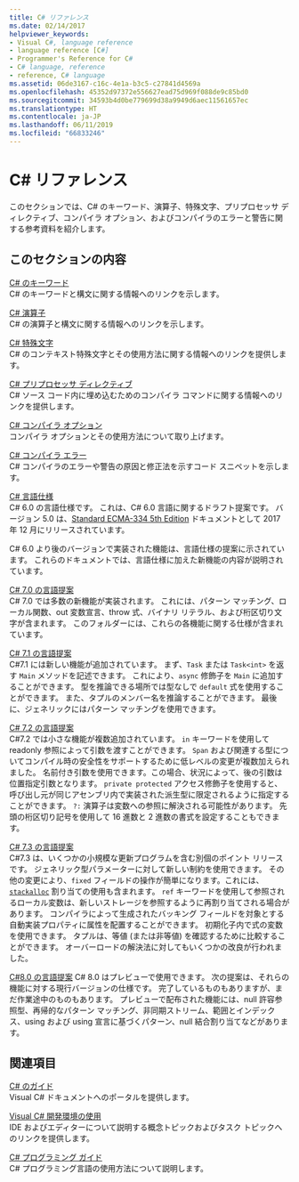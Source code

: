 ```yaml
---
title: C# リファレンス
ms.date: 02/14/2017
helpviewer_keywords:
- Visual C#, language reference
- language reference [C#]
- Programmer's Reference for C#
- C# language, reference
- reference, C# language
ms.assetid: 06de3167-c16c-4e1a-b3c5-c27841d4569a
ms.openlocfilehash: 45352d97372e556627ead75d969f088de9c85bd0
ms.sourcegitcommit: 34593b4d0be779699d38a9949d6aec11561657ec
ms.translationtype: HT
ms.contentlocale: ja-JP
ms.lasthandoff: 06/11/2019
ms.locfileid: "66833246"
---
```

# <a name="c-reference"></a>C# リファレンス
このセクションでは、C# のキーワード、演算子、特殊文字、プリプロセッサ ディレクティブ、コンパイラ オプション、およびコンパイラのエラーと警告に関する参考資料を紹介します。  
  
## <a name="in-this-section"></a>このセクションの内容  
 [C# のキーワード](../../csharp/language-reference/keywords/index.md)  
 C# のキーワードと構文に関する情報へのリンクを示します。  
  
 [C# 演算子](../../csharp/language-reference/operators/index.md)  
 C# の演算子と構文に関する情報へのリンクを示します。  

 [C# 特殊文字](../../csharp/language-reference/tokens/index.md)  
 C# のコンテキスト特殊文字とその使用方法に関する情報へのリンクを提供します。  

 [C# プリプロセッサ ディレクティブ](../../csharp/language-reference/preprocessor-directives/index.md)  
 C# ソース コード内に埋め込むためのコンパイラ コマンドに関する情報へのリンクを提供します。  
  
 [C# コンパイラ オプション](../../csharp/language-reference/compiler-options/index.md)  
 コンパイラ オプションとその使用方法について取り上げます。  
  
 [C# コンパイラ エラー](../../csharp/language-reference/compiler-messages/index.md)  
 C# コンパイラのエラーや警告の原因と修正法を示すコード スニペットを示します。  
  
 [C# 言語仕様](../../../_csharplang/spec/introduction.md)  
 C# 6.0 の言語仕様です。 これは、C# 6.0 言語に関するドラフト提案です。 バージョン 5.0 は、[Standard ECMA-334 5th Edition](https://www.ecma-international.org/publications/files/ECMA-ST/ECMA-334.pdf) ドキュメントとして 2017 年 12 月にリリースされています。

C# 6.0 より後のバージョンで実装された機能は、言語仕様の提案に示されています。 これらのドキュメントでは、言語仕様に加えた新機能の内容が説明されています。

 [C# 7.0 の言語提案](../../../_csharplang/proposals/csharp-7.0/pattern-matching.md)  
 C# 7.0 では多数の新機能が実装されます。 これには、パターン マッチング、ローカル関数、out 変数宣言、throw 式、バイナリ リテラル、および桁区切り文字が含まれます。 このフォルダーには、これらの各機能に関する仕様が含まれています。
  
 [C# 7.1 の言語提案](../../../_csharplang/proposals/csharp-7.1/async-main.md)  
 C#7.1 には新しい機能が追加されています。 まず、`Task` または `Task<int>` を返す `Main` メソッドを記述できます。 これにより、`async` 修飾子を `Main` に追加することができます。 型を推論できる場所では型なしで `default` 式を使用することができます。 また、タプルのメンバー名を推論することができます。 最後に、ジェネリックにはパターン マッチングを使用できます。

 [C# 7.2 の言語提案](../../../_csharplang/proposals/csharp-7.2/readonly-ref.md)  
 C#7.2 では小さな機能が複数追加されています。 `in` キーワードを使用して readonly 参照によって引数を渡すことができます。 `Span` および関連する型についてコンパイル時の安全性をサポートするために低レベルの変更が複数加えられました。 名前付き引数を使用できます。この場合、状況によって、後の引数は位置指定引数となります。 `private protected` アクセス修飾子を使用すると、呼び出し元が同じアセンブリ内で実装された派生型に限定されるように指定することができます。 `?:` 演算子は変数への参照に解決される可能性があります。 先頭の桁区切り記号を使用して 16 進数と 2 進数の書式を設定することもできます。

 [C# 7.3 の言語提案](../../../_csharplang/proposals/csharp-7.3/blittable.md)  
 C#7.3 は、いくつかの小規模な更新プログラムを含む別個のポイント リリースです。 ジェネリック型パラメーターに対して新しい制約を使用できます。 その他の変更により、`fixed` フィールドの操作が簡単になります。これには、[`stackalloc`](./operators/stackalloc.md) 割り当ての使用も含まれます。 `ref` キーワードを使用して参照されるローカル変数は、新しいストレージを参照するように再割り当てされる場合があります。 コンパイラによって生成されたバッキング フィールドを対象とする自動実装プロパティに属性を配置することができます。 初期化子内で式の変数を使用できます。 タプルは、等値 (または非等値) を確認するために比較することができます。 オーバーロードの解決法に対してもいくつかの改良が行われました。
  
 [C#8.0 の言語提案](../../../_csharplang/proposals/csharp-8.0/nullable-reference-types.md) C# 8.0 はプレビューで使用できます。 次の提案は、それらの機能に対する現行バージョンの仕様です。 完了しているものもありますが、まだ作業途中のものもあります。 プレビューで配布された機能には、null 許容参照型、再帰的なパターン マッチング、非同期ストリーム、範囲とインデックス、using および using 宣言に基づくパターン、null 結合割り当てなどがあります。
  
## <a name="related-sections"></a>関連項目  

 [C# のガイド](../../csharp/index.md)  
 Visual C# ドキュメントへのポータルを提供します。  
  
 [Visual C# 開発環境の使用](/visualstudio/csharp-ide/using-the-visual-studio-development-environment-for-csharp)  
 IDE およびエディターについて説明する概念トピックおよびタスク トピックへのリンクを提供します。  
  
 [C# プログラミング ガイド](../../csharp/programming-guide/index.md)  
 C# プログラミング言語の使用方法について説明します。

